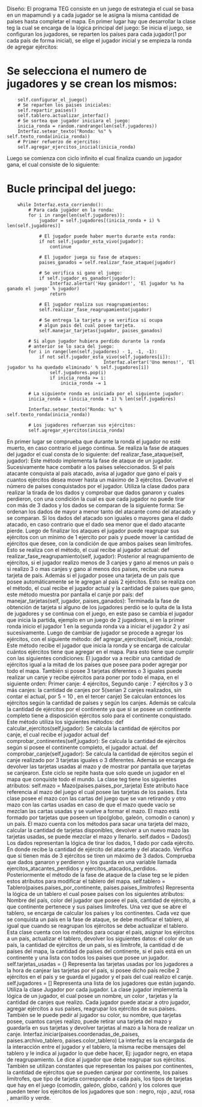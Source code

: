 Diseño:
El programa TEG consiste en un juego de estrategia el cual se basa en un mapamundi y a cada jugador se le asigna la misma cantidad de países hasta completar el mapa.
En primer lugar hay que desarrollar la clase teg la cual se encarga de la lógica principal del juego:
Se inicia el juego, se configuran los jugadores, se reparten los países para cada jugador(1 por cada país de forma inicial), se elige el jugador inicial y se empieza la ronda de agregar ejércitos:

# Se selecciona el numero de jugadores y se crean los mismos:
		self.configurar_el_juego()
		# Se reparten los paises iniciales:
		self.repartir_paises()
		self.tablero.actualizar_interfaz()
		# Se sortea que jugador iniciara el juego:
		inicia_ronda = random.randrange(len(self.jugadores))
		Interfaz.setear_texto("Ronda: %s" % self.texto_ronda(inicia_ronda))
		# Primer refuerzo de ejercitos:
		self.agregar_ejercitos_inicial(inicia_ronda)
Luego se comienza con ciclo infinito el cual finaliza cuando un jugador gana, el cual consiste de lo siguiente:
# Bucle principal del juego:
		while Interfaz.esta_corriendo():
			# Para cada jugador en la ronda:
			for i in range(len(self.jugadores)):
				jugador = self.jugadores[(inicia_ronda + i) % len(self.jugadores)]

				# El jugador puede haber muerto durante esta ronda:
				if not self.jugador_esta_vivo(jugador):
					continue

				# El jugador juega su fase de ataques:
				paises_ganados = self.realizar_fase_ataque(jugador)

				# Se verifica si gano el juego:
				if self.jugador_es_ganador(jugador):
					Interfaz.alertar('Hay ganador!', 'El jugador %s ha ganado el juego' % jugador)
					return

				# El jugador realiza sus reagrupamientos:
				self.realizar_fase_reagrupamiento(jugador)

				# Se entrega la tarjeta y se verifica si ocupa
				# algun pais del cual posee tarjeta.
				self.manejar_tarjetas(jugador, paises_ganados)

			# Si algun jugador hubiera perdido durante la ronda
			# anterior se lo saca del juego:
			for i in range(len(self.jugadores) - 1, -1, -1):
				if not self.jugador_esta_vivo(self.jugadores[i]):
                                        Interfaz.alertar('Uno menos!', 'El jugador %s ha quedado eliminado' % self.jugadores[i])
					self.jugadores.pop(i)
					if inicia_ronda >= i:
						inicia_ronda -= 1

			# La siguiente ronda es iniciada por el siguiente jugador:
			inicia_ronda = (inicia_ronda + 1) % len(self.jugadores)
                        
			Interfaz.setear_texto("Ronda: %s" % self.texto_ronda(inicia_ronda))

			# Los jugadores refuerzan sus ejércitos:
			self.agregar_ejercitos(inicia_ronda)

En primer lugar se comprueba que durante la ronda el jugador no esté muerto, en caso contrario el juego continua. Se realiza la fase de ataques del jugador el cual consta de lo siguiente:
def realizar_fase_ataque(self, jugador):
		Este método implementa la fase de ataque de un jugador. Sucesivamente hace combatir a los países seleccionados. Si el país atacante conquista al país atacado, avisa al jugador que gano el país y cuantos ejércitos desea mover hasta un máximo de 3 ejércitos. Devuelve el número de países conquistados por el jugador.
Utiliza la clase dados para realizar la tirada de los dados y comprobar que dados ganaron y cuales perdieron, con una  condición la cual es que cada jugador no puede tirar con más de 3 dados y los dados se comparan de la siguiente forma: 
Se ordenan los dados de mayor a menor tanto del atacante como del atacado y se comparan. Si los dados del atacado son iguales o mayores gana el dado atacado, en caso contrario que el dado sea menor que el dado atacante pierde.
Luego de finalizar los ataques el jugador puede reagrupar sus ejércitos con un mínimo de 1 ejercito por país y puede mover la cantidad de ejércitos que desee, con la condición de que ambos países sean limítrofes. Esto se realiza con el método, el cual recibe al jugador actual:
def realizar_fase_reagrupamiento(self, jugador):
Posterior al reagrupamiento de ejércitos, si el jugador realizo menos de 3 canjes y gano al menos un país o si realizo 3 o mas canjes y gano al menos dos países, recibe una nueva tarjeta de país. Además si el jugador posee una tarjeta de un país que posee automáticamente se le agregan al país 2 ejércitos. Esto se realiza con el método, el cual recibe el jugador actual y la cantidad de países que gano, este método muestra por pantalla el canje por país:
		def manejar_tarjetas(self, jugador, paises_ganados):
Terminada la fase de obtención de tarjeta si alguno de los jugadores perdió se lo quita de la lista de jugadores y se continua con el juego, en este paso se cambia el jugador que inicia la partida, ejemplo en un juego de 2 jugadores, si en la primer ronda inicio el jugador 1 en la segunda ronda va a iniciar el jugador 2 y así sucesivamente. Luego de cambiar de jugador se procede a agregar los ejércitos, con el siguiente método: 
def agregar_ejercitos(self, inicia_ronda):
Este método recibe el jugador que inicia la ronda y se encarga de calcular cuántos ejércitos tiene que agregar en el mapa. Para esto tiene que cumplir con las siguientes condiciones:
El jugador va a recibir una cantidad de ejércitos igual a la mitad de los países que posee para poder agregar por todo el mapa. También si posee 3 tarjetas diferentes o 3 iguales puede realizar un canje y recibe ejércitos para poner por todo el mapa, en el siguiente orden:
Primer canje: 4 ejércitos, Segundo canje : 7 ejércitos y 3 o más canjes:  la cantidad de canjes por 5(serian 2 canjes realizados, sin contar el actual, por 5 = 10 , en el tercer canje)
Se calculan entonces los ejércitos según la cantidad de países y según los canjes.  Además se calcula la cantidad de ejércitos por el continente ya que si se posee un continente completo tiene a disposición ejércitos solo para el continente conquistado.
Este método utiliza los siguientes métodos:
 def calcular_ejercitos(self,jugador):
Se calcula la cantidad de ejércitos por canje, el cual recibe el jugador actual
def comprobar_continentes(self,jugador):
Se calcula la cantidad de ejércitos según si posee el continente completo, el jugador actual.
def comprobar_canje(self,jugador):
Se calcula la cantidad de ejércitos según el canje realizado por 3 tarjetas iguales o 3 diferentes. Además se encarga de devolver las tarjetas usadas al mazo y de mostrar por pantalla que tarjetas se canjearon. 
Este ciclo se repite hasta que solo quede un jugador en el mapa que conquiste todo el mundo.
La clase teg tiene los siguientes atributos:
self.mazo = Mazo(paises.paises_por_tarjeta)
Este atributo hace referencia al mazo del juego el cual posee las tarjetas de los países. Esta clase posee el mazo con las cartas del juego que se van retirando y otro mazo con las cartas usadas en caso de que el mazo quede vacío se mezclan las cartas usadas y se vuelve a formar el mazo. El mazo está formado por tarjetas que poseen un tipo(globo, galeón, comodín o canon) y un país. El mazo cuenta con los métodos para sacar una tarjeta del mazo, calcular la cantidad de tarjetas disponibles, devolver a un nuevo mazo las tarjetas usadas, se puede mezclar el mazo y llenarlo.
		self.dados = Dados()
Los dados representan la lógica de tirar los dados, 1 dado por cada ejército. En donde recibe la cantidad de ejército del atacante y del atacado. Verifica que si tienen más de 3 ejércitos se tiren un máximo de 3 dados.  Comprueba que dados ganaron y perdieron y los guarda en una variable llamada ejercitos_atacantes_perdidos y ejercitos_atacados_perdidos. Posteriormente el método de la fase de ataque de la clase teg se le piden estos atributos para modificar el tablero del mapa.
		self.tablero = Tablero(paises.paises_por_continente, paises.paises_limitrofes)
Representa la lógica de un tablero el cual posee países con los siguientes atributos:
Nombre del país, color del jugador que posee el país, cantidad de ejército, a que continente pertenece y sus países limítrofes. Una vez que se abre el tablero, se encarga de calcular los países y los continentes. Cada  vez que se conquista un país en la fase de ataque, se debe modificar el tablero, al igual que cuando se reagrupan los ejércitos se debe actualizar el tablero.
Esta clase cuenta con los métodos para ocupar el país, asignar los ejércitos a un país, actualizar el tablero, devolver los siguientes datos: el color de un país, la cantidad de ejércitos de un país, si es limítrofe, la cantidad d de países del mapa, la cantidad de países del continente, si el país está en un continente y una lista con todos los países que posee un jugador.
		self.tarjetas_usadas = {}
Representa las tarjetas usadas por los jugadores a la hora de canjear las tarjetas por el país, si posee dicho país recibe 2 ejércitos en el país y se guarda el jugador y el país del cual realizo el canje.
		self.jugadores = []
Representa una lista de los jugadores que están jugando. Utiliza la clase Jugador por cada jugador.
La clase jugador implementa la lógica de un jugador, el cual posee un nombre, un color , tarjetas y la cantidad  de canjes que realizo.
Cada jugador puede atacar a otro jugador, agregar ejércitos a sus países, reagrupar los ejércitos de sus países. También se le puede pedir al jugador su color, su nombre, que tarjetas posee, cuantos canjes realizo, puede retirar una tarjeta del mazo y guardarla en sus tarjetas y devolver tarjetas al mazo  a  la hora de realizar un canje.
Interfaz.iniciar(paises.coordenadas_de_paises, paises.archivo_tablero, paises.color_tablero)
La interfaz es la encargada de la interacción entre el jugador y el tablero, la misma recibe mensajes del tablero y le indica al jugador lo que debe hacer, Ej: jugador negro, en etapa de reagrupamiento. Le dice al jugador que debe reagrupar sus ejércitos.
También se utilizan constantes que representan los países por continentes, la cantidad de ejércitos que se pueden canjear por continente, los países limítrofes, que tipo de tarjeta corresponde a cada país, los tipos de tarjetas que hay en el juego (comodín, galeón, globo, cañón) y los colores que pueden tener los ejércitos de los jugadores que son : negro, rojo , azul, rosa , amarillo y verde.

